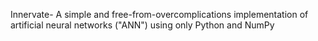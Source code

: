 Innervate-
A simple and free-from-overcomplications implementation of artificial neural networks ("ANN") using only Python and NumPy
